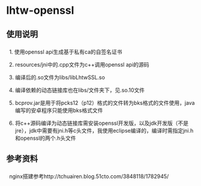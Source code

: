 # lhtw-openssl
## 使用说明
###
   1. 使用openssl api生成基于私有ca的自签名证书
   
   2. resources/jni中的.cpp文件为c++调用openssl api的源码
   
   3. 编译后的.so文件为libs/libLhtwSSL.so
   
   4. 编译依赖的动态链接库也在libs/文件夹下，见.so.10文件
   
   5. bcprov.jar是用于将pcks12（p12）格式的文件转为bks格式的文件使用，java编写的安卓程序只能使用bks格式文件
   
   6. 将c++源码编译为动态链接库需安装openssl开发版，以及jdk开发版（不是jre），jdk中需要有jni.h等c头文件，我使用eclipse编译的，编译时需指定jni.h和openssl的两个.h头文件

## 参考资料
###
   nginx搭建参考http://tchuairen.blog.51cto.com/3848118/1782945/
